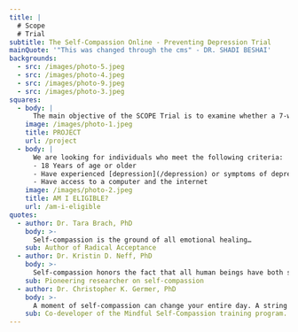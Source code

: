 ```yaml
---
title: |
  # Scope  
  # Trial
subtitle: The Self-Compassion Online - Preventing Depression Trial
mainQuote: '"This was changed through the cms" - DR. SHADI BESHAI'
backgrounds:
  - src: /images/photo-5.jpeg
  - src: /images/photo-4.jpeg
  - src: /images/photo-9.jpeg
  - src: /images/photo-3.jpeg
squares:
  - body: |
      The main objective of the SCOPE Trial is to examine whether a 7-week self-compassion program administered online can stave off the progression of depression and prevent the experience of this illness. The SCOPE Trial is composed of four parts that span over a 12-month period, including the 7-week program. You will be compensated for your participation in this meaningful research.
    image: /images/photo-1.jpeg
    title: PROJECT
    url: /project
  - body: |
      We are looking for individuals who meet the following criteria:
      - 18 Years of age or older
      - Have experienced [depression](/depression) or symptoms of depression in the past
      - Have access to a computer and the internet
    image: /images/photo-2.jpeg
    title: AM I ELIGIBLE?
    url: /am-i-eligible
quotes:
  - author: Dr. Tara Brach, PhD
    body: >-
      Self-compassion is the ground of all emotional healing…
    sub: Author of Radical Acceptance
  - author: Dr. Kristin D. Neff, PhD
    body: >-
      Self-compassion honors the fact that all human beings have both strengths and weaknesses. It acknowledges the reality that we are imperfect human being who experience suffering, and are therefore worthy of compassion.
    sub: Pioneering researcher on self-compassion
  - author: Dr. Christopher K. Germer, PhD
    body: >-
      A moment of self-compassion can change your entire day. A string of such moments can change the course of your life.
    sub: Co-developer of the Mindful Self-Compassion training program.
---
```

